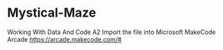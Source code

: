 # Mystical-Maze

Working With Data And Code A2
Import the file into Microsoft MakeCode Arcade 
https://arcade.makecode.com/#
